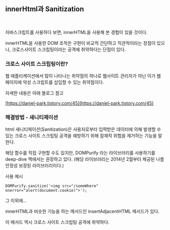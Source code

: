 ## innerHtml과 Sanitization
<br>

자바스크립트를 사용하다 보면, innerHTML을 사용해 본 경험이 있을 것이다.

innerHTML을 사용한 DOM 조작은 구현이 비교적 간단하고 직관적이라는 장점이 있으나, 크로스사이트 스크립팅이라는 공격에 취약하다는 단점이 있다.

### 크로스 사이트 스크립팅이란?

웹 애플리케이션에서 많이 나타나는 취약점의 하나로 웹사이트 관리자가 아닌 이가 웹 페이지에 악성 스크립트를 삽입할 수 있는 취약점이다.

자세한 내용은 아래 블로그 참고

[https://daniel-park.tistory.com/45](https://daniel-park.tistory.com/45)

### 해결방법 - 새니티제이션

html 새니티제이션(Sanitization)은 사용자로부터 입력받은 데이터에 의해 발생할 수 있는 크로스 사이트 스크립팅 공격을 예방하기 위해 잠재적 위험을 제거하는 기능을 말한다.

해당 함수를 직접 구현할 수도 있지만, DOMPurify 라는 라이브러리를 사용하기를 deep-dive 책에서는 권장하고 있다. (해당 라이브러리는 2014년 2월부터 제공된 나름 안정성 보장된 라이브러리이다.)

사용 예시

```tsx
DOMPurify.sanitize('<img src="/someWhere" onerror="alert(document.cookie)">');
```

그 이외에...

innerHTML과 비슷한 기능을 하는 메서드인 insertAdjacentHTML 메서드가 있다.

이 메서드 역시 크로스 사이트 스크립팅 공격에 취약하다.
